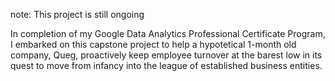 note: This project is still ongoing

In completion of my Google Data Analytics Professional Certificate Program, I embarked on this capstone project to help a hypotetical 1-month old company, Queg, proactively keep employee turnover at the barest low in its quest to move from infancy into the league of established business entities. 
